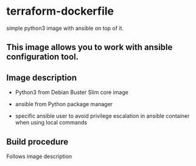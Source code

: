 # terraform-dockerfile
simple python3 image with ansible on top of it.

## This image allows you to work with ansible configuration tool.

## Image description

- Python3 from Debian Buster Slim core image

- ansible from Python package manager

- specific ansible user to avoid privilege escalation in ansible container when using local commands

## Build procedure

Follows image description
